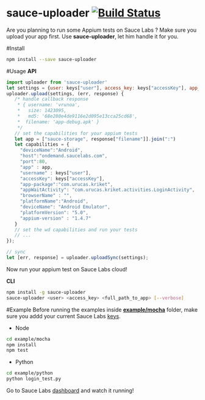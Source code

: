 # sauce-uploader [![Build Status](https://travis-ci.org/Urucas/sauce-uploader.svg)](https://travis-ci.org/Urucas/sauce-updaloder)

Are you planning to run some Appium tests on Sauce Labs ?
Make sure you upload your app first. Use **sauce-uploader**, let him handle it for you.

#Install
```bash
npm install --save sauce-uploader
```

#Usage
**API**
```javascript
import uploader from 'sauce-uploader'
let settings = {user: keys["user"], access_key: keys["accessKey"], app_path: "full_path_to_app"}
uploader.upload(settings, (err, response) {
   /* handle callback response
    * { username: 'vrunoa',
    *   size: 1423095,
    *   md5: '68e280e4de9116e2d095e13cca25cd68',
    *  filename: 'app-debug.apk' }
    */
   // set the capabilities for your appium tests
   let app = ["sauce-storage", response["filename"]].join(":")
   let capabilities = {
     "deviceName":"Android",
     "host":"ondemand.saucelabs.com",
     "port":80,
     "app" : app,
     "username" : keys["user"],
     "accessKey": keys["accessKey"],
     "app-package":"com.urucas.kriket",
     "appWaitActivity": "com.urucas.kriket.activities.LoginActivity",
     "browserName" : "",
     "platformName":"Android",
     "deviceName": "Android Emulator",
     "platformVersion": "5.0", 
     "appium-version" : "1.4.7"
   }
   // set the wd capabilities and run your tests
   // ...
});

// sync
let [err, response] = uploader.uploadSync(settings);
```

Now run your appium test on Sauce Labs cloud!

**CLI**
```bash
npm install -g sauce-uploader
sauce-uploader <user> <access_key> <full_path_to_app> [--verbose]
```

#Example
Before running the examples inside **[example/mocha](https://github.com/Urucas/sauce-uploader/tree/master/example/mocha)** folder, make sure you addd your current Sauce Labs [keys](https://docs.saucelabs.com/reference/rest-api/).

* Node
```bash
cd example/mocha
npm install
npm test
```

* Python
```bash
cd example/python
python login_test.py
```

Go to Sauce Labs [dashboard](https://saucelabs.com/beta/dashboard/tests) and watch it running!
